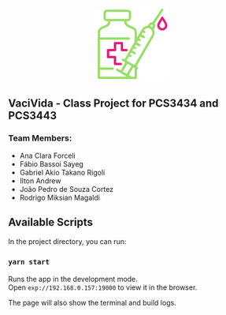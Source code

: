 <div align="center">
<img width="150" alt="icon" src="https://github.com/iltonandrew/vacinas-app/blob/main/assets/images/icon.png">
</div>

## VaciVida - Class Project for PCS3434 and PCS3443


### Team Members:
- Ana Clara Forceli 
- Fábio Bassoi Sayeg 
- Gabriel Akio Takano Rigoli 
- Ilton Andrew 
- João Pedro de Souza Cortez
- Rodrigo Miksian Magaldi


## Available Scripts

In the project directory, you can run:

### `yarn start`

Runs the app in the development mode.<br />
Open `exp://192.168.0.157:19000` to view it in the browser.

The page will also show the terminal and build logs.
